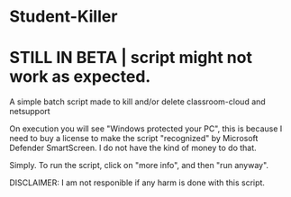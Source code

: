 # Student-Killer

# STILL IN BETA | script might not work as expected.

A  simple batch script made to kill and/or delete classroom-cloud and netsupport

On execution you will see "Windows protected your PC", this is because I need to buy a license to make the script "recognized" by Microsoft Defender SmartScreen.
I do not have the kind of money to do that.

Simply. To run the script, click on "more info", and then "run anyway".

DISCLAIMER: I am not responible if any harm is done with this script.
